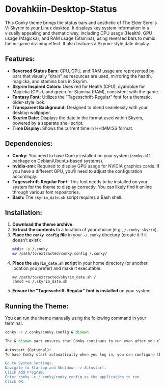 # Dovahkiin-Desktop-Status
This Conky theme brings the status bars and aesthetic of The Elder Scrolls V: Skyrim to your Linux desktop. It displays key system information in a visually appealing and thematic way, including CPU usage (Health), GPU usage (Magicka), and RAM usage (Stamina), using reversed bars to mimic the in-game draining effect. It also features a Skyrim-style date display.

## Features:

* **Reversed Status Bars:** CPU, GPU, and RAM usage are represented by bars that visually "drain" as resources are used, mirroring the health, magicka, and stamina bars in Skyrim.
* **Skyrim Inspired Colors:** Uses red for Health (CPU), cyan/blue for Magicka (GPU), and green for Stamina (RAM), consistent with the game.
* **Fantasy Font:** Utilizes the "Tagesschrift-Regular" font for a thematic, older-style look.
* **Transparent Background:** Designed to blend seamlessly with your desktop wallpaper.
* **Skyrim Date:** Displays the date in the format used within Skyrim, powered by a separate shell script.
* **Time Display:** Shows the current time in HH:MM:SS format.

## Dependencies:

* **Conky:** You need to have Conky installed on your system (`conky-all` package on Debian/Ubuntu-based systems).
* **nvidia-smi:** Required to display GPU usage for NVIDIA graphics cards. If you have a different GPU, you'll need to adjust the configuration accordingly.
* **Tagesschrift-Regular Font:** This font needs to be installed on your system for the theme to display correctly. You can likely find it online through various font repositories.
* **Bash:** The `skyrim_date.sh` script requires a Bash shell.

## Installation:

1.  **Download the theme archive.**
2.  **Extract the contents** to a location of your choice (e.g., `/.conky_skyrim`).
3.  **Place the `conky.config` file** in your `~/.conky` directory (create it if it doesn't exist):
    ```bash
    mkdir -p /.conky
    mv /path/to/extracted/conky.config /.conky/
    ```
4.  **Place the `skyrim_date.sh` script** in your home directory (or another location you prefer) and make it executable:
    ```bash. I used it in my home directory and the conky .conf reflects this.
    mv /path/to/extracted/skyrim_date.sh /
    chmod +x /.skyrim_date.sh
    ```
5.  **Ensure the "Tagesschrift-Regular" font is installed** on your system.

## Running the Theme:

You can run the theme manually using the following command in your terminal:

```bash
conky -c /.conky/conky.config & disown

The & disown part ensures that Conky continues to run even after you close the terminal.

Autostart (Optional):
To have Conky start automatically when you log in, you can configure this in your desktop environment's settings. For KDE Plasma on Kubuntu:

Go to System Settings.
Navigate to Startup and Shutdown -> Autostart.
Click Add Program.
Enter conky -c /.conky/conky.config as the application to run.
Click OK.

